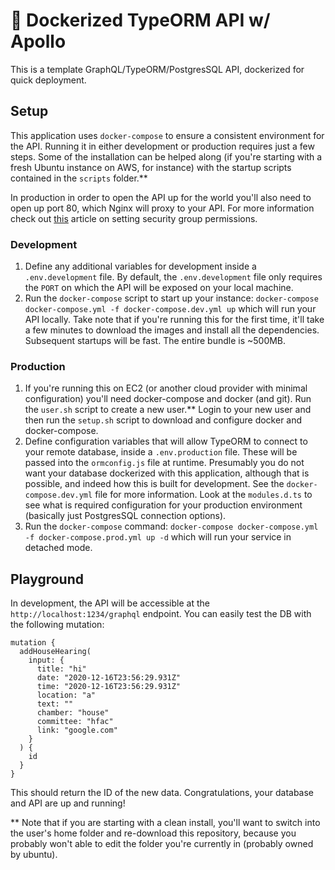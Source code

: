 # 🚀 Dockerized TypeORM API w/ Apollo

This is a template GraphQL/TypeORM/PostgresSQL API, dockerized for quick deployment.

## Setup

This application uses `docker-compose` to ensure a consistent environment for the API. Running it in either development or production requires just a few steps. Some of the installation can be helped along (if you're starting with a fresh Ubuntu instance on AWS, for instance) with the startup scripts contained in the `scripts` folder.**

In production in order to open the API up for the world you'll also need to open up port 80, which Nginx will proxy to your API. For more information check out [this](https://aws.amazon.com/premiumsupport/knowledge-center/connect-http-https-ec2/) article on setting security group permissions.

### Development

1. Define any additional variables for development inside a `.env.development` file. By default, the `.env.development` file only requires the `PORT` on which the API will be exposed on your local machine.
2. Run the `docker-compose` script to start up your instance: `docker-compose docker-compose.yml -f docker-compose.dev.yml up` which will run your API locally. Take note that if you're running this for the first time, it'll take a few minutes to download the images and install all the dependencies. Subsequent startups will be fast. The entire bundle is ~500MB.

### Production

1. If you're running this on EC2 (or another cloud provider with minimal configuration) you'll need docker-compose and docker (and git). Run the `user.sh` script to create a new user.** Login to your new user and then run the `setup.sh` script to download and configure docker and docker-compose.
2. Define configuration variables that will allow TypeORM to connect to your remote database, inside a `.env.production` file. These will be passed into the `ormconfig.js` file at runtime. Presumably you do not want your database dockerized with this application, although that is possible, and indeed how this is built for development. See the `docker-compose.dev.yml` file for more information. Look at the `modules.d.ts` to see what is required configuration for your production environment (basically just PostgresSQL connection options).
3. Run the `docker-compose` command: `docker-compose docker-compose.yml -f docker-compose.prod.yml up -d` which will run your service in detached mode.

## Playground

In development, the API will be accessible at the `http://localhost:1234/graphql` endpoint. You can easily test the DB with the following mutation:

```
mutation {
  addHouseHearing(
    input: {
      title: "hi"
      date: "2020-12-16T23:56:29.931Z"
      time: "2020-12-16T23:56:29.931Z"
      location: "a"
      text: ""
      chamber: "house"
      committee: "hfac"
      link: "google.com"
    }
  ) {
    id
  }
}
```

This should return the ID of the new data. Congratulations, your database and API are up and running!


** Note that if you are starting with a clean install, you'll want to switch into the user's home folder and re-download this repository, because you probably won't able to edit the folder you're currently in (probably owned by ubuntu).
